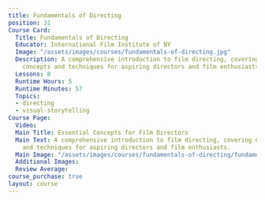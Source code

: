```yaml
---
title: Fundamentals of Directing
position: 31
Course Card:
  Title: Fundamentals of Directing
  Educator: International Film Institute of NY
  Image: "/assets/images/courses/fundamentals-of-directing.jpg"
  Description: A comprehensive introduction to film directing, covering essential
    concepts and techniques for aspiring directors and film enthusiasts.
  Lessons: 8
  Runtime Hours: 5
  Runtime Minutes: 57
  Topics:
  - directing
  - visual-storytelling
Course Page:
  Video: 
  Main Title: Essential Concepts for Film Directors
  Main Text: A comprehensive introduction to film directing, covering essential concepts
    and techniques for aspiring directors and film enthusiasts.
  Main Image: "/assets/images/courses/fundamentals-of-directing/fundamentals-of-directing-main.jpg"
  Additional Images: 
  Review Average: 
course_purchase: true
layout: course
---
```


